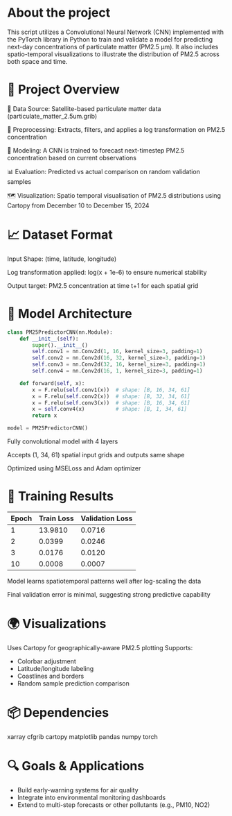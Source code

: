 # About the project
This script utilizes a Convolutional Neural Network (CNN) implemented with the PyTorch library in Python to train and validate a model for predicting next-day concentrations of particulate matter (PM2.5 µm). It also includes spatio-temporal visualizations to illustrate the distribution of PM2.5 across both space and time. 
# 📂 Project Overview
📡 Data Source: Satellite-based particulate matter data (particulate_matter_2.5um.grib)

🧹 Preprocessing: Extracts, filters, and applies a log transformation on PM2.5 concentration

🧠 Modeling: A CNN is trained to forecast next-timestep PM2.5 concentration based on current observations

📊 Evaluation: Predicted vs actual comparison on random validation samples

🗺️ Visualization: Spatio temporal visualisation of PM2.5 distributions using Cartopy from December 10 to December 15, 2024


# 📈 Dataset Format
Input Shape: (time, latitude, longitude)

Log transformation applied: log(x + 1e-6) to ensure numerical stability

Output target: PM2.5 concentration at time t+1 for each spatial grid

# 🧠 Model Architecture
```python
class PM25PredictorCNN(nn.Module):
    def __init__(self):
        super().__init__()
        self.conv1 = nn.Conv2d(1, 16, kernel_size=3, padding=1)
        self.conv2 = nn.Conv2d(16, 32, kernel_size=3, padding=1)
        self.conv3 = nn.Conv2d(32, 16, kernel_size=3, padding=1)
        self.conv4 = nn.Conv2d(16, 1, kernel_size=3, padding=1)

    def forward(self, x):
        x = F.relu(self.conv1(x))  # shape: [B, 16, 34, 61]
        x = F.relu(self.conv2(x))  # shape: [B, 32, 34, 61]
        x = F.relu(self.conv3(x))  # shape: [B, 16, 34, 61]
        x = self.conv4(x)          # shape: [B, 1, 34, 61]
        return x

model = PM25PredictorCNN()
```
Fully convolutional model with 4 layers

Accepts (1, 34, 61) spatial input grids and outputs same shape

Optimized using MSELoss and Adam optimizer

# 🧪 Training Results
| Epoch | Train Loss | Validation Loss |
|-------|------------|-----------------|
| 1     | 13.9810    | 0.0716          |
| 2     | 0.0399     | 0.0246          |
| 3     | 0.0176     | 0.0120          |
| 10    | 0.0008     | 0.0007          |


Model learns spatiotemporal patterns well after log-scaling the data

Final validation error is minimal, suggesting strong predictive capability

# 🌍 Visualizations
Uses Cartopy for geographically-aware PM2.5 plotting
Supports:
- Colorbar adjustment
- Latitude/longitude labeling
- Coastlines and borders
- Random sample prediction comparison

# 📦 Dependencies
xarray
cfgrib
cartopy
matplotlib
pandas
numpy
torch

# 🔍 Goals & Applications
- Build early-warning systems for air quality
- Integrate into environmental monitoring dashboards
- Extend to multi-step forecasts or other pollutants (e.g., PM10, NO2)
